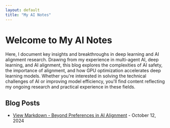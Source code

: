```yaml
---
layout: default
title: "My AI Notes"
---
```


# Welcome to My AI Notes

Here, I document key insights and breakthroughs in deep learning and AI alignment research. Drawing from my experience in multi-agent AI, deep learning, and AI alignment, this blog explores the complexities of AI safety, the importance of alignment, and how GPU optimization accelerates deep learning models. Whether you're interested in solving the technical challenges of AI or improving model efficiency, you'll find content reflecting my ongoing research and practical experience in these fields.

## Blog Posts

<ul>
  <li><a href="https://github.com/sprasadhpy/myAInotes/blob/gh-pages/_posts/2024-10-12.md">View Markdown - Beyond Preferences in AI Alignment</a> - October 12, 2024</li>
  <!-- Add more posts here -->
</ul>
